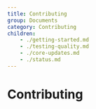 ```yaml
---
title: Contributing
group: Documents
category: Contributing
children:
    - ./getting-started.md
    - ./testing-quality.md
    - ./core-updates.md
    - ./status.md
---
```

# Contributing